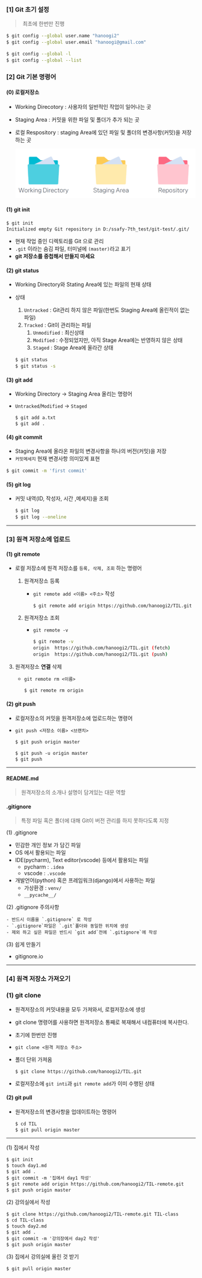 ### [1] Git 초기 설정

> ​    최초에 한번만 진행

```bash
$ git config --global user.name "hanoogi2"
$ git config --global user.email "hanoogi@gmail.com"
```

```bash
$ git config --global -l
$ git config --global --list
```

### [2] Git 기본 명령어

#### (0) 로컬저장소

- Working Direcotory : 사용자의 일반적인 작업이 일어나는 곳

- Staging Area : 커밋을 위한 파일 및 폴더가 추가 되는 곳

- 로컬 Respository : staging Area에 있던 파일 및 폴더의 변경사항(커밋)을 저장하는 곳
  
  ![image-20220113102616279](Git%20정리_assets/cc9da1041ac193c91542d8b23880d51553cadcfa.png)

#### (1) git init

```
$ git init
Initialized empty Git repository in D:/ssafy-7th_test/git-test/.git/
```

- 현재 작업 중인 디렉토리를 Git 으로 관리
- `.git` 이라는 숨김 파일, 터미널에 `(master)`라고 표기
- **git 저장소를 중첩해서 만들지 마세요**

#### (2) git status

- Working Directory와 Stating Area에 있는 파일의 현재 상태

- 상태
  
  1. `Untracked` : Git관리 하지 않은 파일(한번도 Staging Area에 올린적이 없는 파일)
  2. `Tracked` : Git이 관리하는 파일
     1. `Unmodified` : 최신상태
     2. `Modified` : 수정되었지만, 아직 Stage Area에는 반영하지 않은 상태
     3. `Staged` :  Stage Area에 올라간 상태
  
  ```bash
  $ git status
  $ git status -s
  ```

#### (3) git add

- Working Directory -> Staging Area 올리는 명령어

- `Untracked`/`Modified` -> `Staged`
  
  ```
  $ git add a.txt
  $ git add .
  ```

#### (4) git commit

- Staging Area에 올라온 파일의 변경사항을 하나의 버전(커밋)을 저장
- `커밋메세지` 현재 변경사항 의미있게 표현

```bash
$ git commit -m 'first commit'
```

#### (5) git log

- 커밋 내역(ID, 작성자, 시간 ,메세지)을 조회
  
  ```bash
  $ git log
  $ git log --oneline
  ```

---

### [3] 원격 저장소에 업로드

#### (1) git remote

- 로컬 저장소에 원격 저장소를 `등록, 삭제, 조회` 하는 명령어
  
  1. 원격저장소 등록
     
     - `git remote add <이름> <주소>` 작성
       
       ```
       $ git remote add origin https://github.com/hanoogi2/TIL.git
       ```
  
  2. 원격저장소 조회
     
     - `git remote -v`
       
       ```bash
       $ git remote -v
       origin  https://github.com/hanoogi2/TIL.git (fetch)
       origin  https://github.com/hanoogi2/TIL.git (push)
       ```
3. 원격저장소 **연결** 삭제
   
   - `git remote rm <이름>`
     
     ```bash
     $ git remote rm origin
     ```

#### (2) git push

- 로컬저장소의 커밋을 원격저장소에 업로드하는 명령어

- `git push <저장소 이름> <브랜치>`
  
  ```
  $ git push origin master
  ```
  
  ```
  $ git push -u origin master
  $ git push 
  ```

---

#### README.md

> 원격저장소의 소개나 설명이 담겨있는 대문 역할

#### .gitignore

> 특정 파일 혹은 폴더에 대해 Git이 버전 관리를 하지 못하다도록 지정

(1) .gitignore

- 민감한 개인 정보 가 담긴 파일
- OS 에서 활용되는 파일
- IDE(pycharm), Text editor(vscode) 등에서 활용되는 파일
  - pycharm : `.idea`
  - vscode : `.vscode`
- 개발언어(python) 혹은 프레임워크(django)에서 사용하는 파일
  - 가상환경 : `venv/`
  - `__pycache__/`

(2) .gitignore 주의사항

    - 반드시 이름을 `.gitignore` 로 작성
    - `.gitignore`파일은 `.git`폴더와 동일한 위치에 생성
    - 제외 하고 싶은 파일은 반드시 `git add`전에 `.gitignore`에 작성

(3) 쉽게 만들기

- gitignore.io

---

### [4]  원격 저장소 가져오기

### (1) git clone

- 원격저장소의 커밋내용을 모두 가져와서, 로컬저장소에 생성

- git clone 명령어를 사용하면 원격저장소 통째로 복재해서 내컴퓨터에 복사한다.

- 초기에 한번만 진행

- `git clone <원격 저장소 주소>`

- 폴더 단위 가져옴
  
  ```
  $ git clone https://github.com/hanoogi2/TIL.git
  ```

- 로컬저장소에 `git inti`과 `git remote add`가 이미 수행된 상태

#### (2) git pull

- 원격저장소의 변경사항을 업데이트하는 명령어
  
  ```
  $ cd TIL
  $ git pull origin master 
  ```

---

(1) 집에서 작성

```
$ git init
$ touch day1.md
$ git add .
$ git commit -m '집에서 day1 작성'
$ git remote add origin https://github.com/hanoogi2/TIL-remote.git
$ git push origin master
```

(2) 강의실에서 작성

```
$ git clone https://github.com/hanoogi2/TIL-remote.git TIL-class
$ cd TIL-class
$ touch day2.md
$ git add .
$ git commit -m '강의장에서 day2 작성'
$ git push origin master
```

(3) 집에서 강의실에 올린 것 받기

```
$ git pull origin master
```

